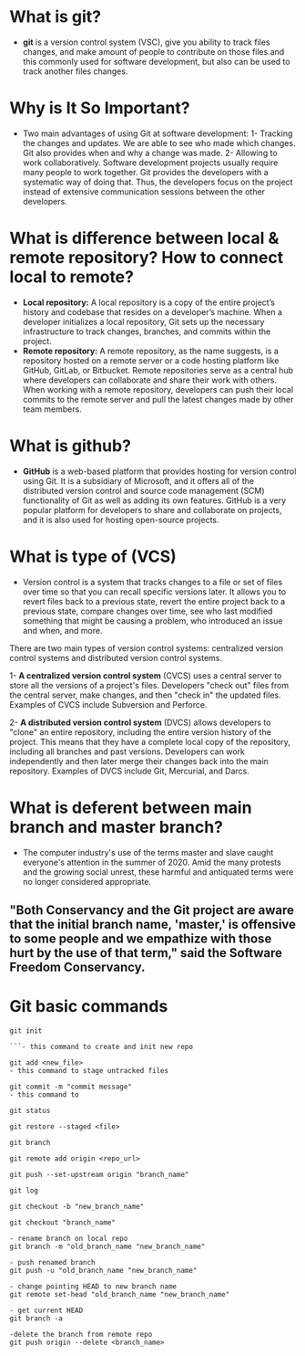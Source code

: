# What is git?
- **git** is a version control system (VSC), give you ability to track files changes, and make amount of people to contribute on those files.and this commonly used for software development, but also can be used to track another files changes.

#  Why is It So Important?
- Two main advantages of using Git at software development:
1- Tracking the changes and updates. We are able to see who made which changes. Git also provides when and why a change was made.
2- Allowing to work collaboratively. Software development projects usually require many people to work together. Git provides the developers with a systematic way of doing that. Thus, the developers focus on the project instead of extensive communication sessions between the other developers.

# What is difference between local & remote repository? How to connect local to remote?

- **Local repository:**
A local repository is a copy of the entire project’s history and codebase that resides on a developer’s machine. When a developer initializes a local repository, Git sets up the necessary infrastructure to track changes, branches, and commits within the project.
- **Remote repository:**
A remote repository, as the name suggests, is a repository hosted on a remote server or a code hosting platform like GitHub, GitLab, or Bitbucket. Remote repositories serve as a central hub where developers can collaborate and share their work with others. When working with a remote repository, developers can push their local commits to the remote server and pull the latest changes made by other team members.


# What is github?
- **GitHub** is a web-based platform that provides hosting for version control using Git. It is a subsidiary of Microsoft, and it offers all of the distributed version control and source code management (SCM) functionality of Git as well as adding its own features. GitHub is a very popular platform for developers to share and collaborate on projects, and it is also used for hosting open-source projects.

# What is type of (VCS)
- Version control is a system that tracks changes to a file or set of files over time so that you can recall specific versions later. It allows you to revert files back to a previous state, revert the entire project back to a previous state, compare changes over time, see who last modified something that might be causing a problem, who introduced an issue and when, and more.

There are two main types of version control systems: centralized version control systems and distributed version control systems.

1- **A centralized version control system** (CVCS) uses a central server to store all the versions of a project's files. Developers "check out" files from the central server, make changes, and then "check in" the updated files. Examples of CVCS include Subversion and Perforce.

2- **A distributed version control system** (DVCS) allows developers to "clone" an entire repository, including the entire version history of the project. This means that they have a complete local copy of the repository, including all branches and past versions. Developers can work independently and then later merge their changes back into the main repository. Examples of DVCS include Git, Mercurial, and Darcs.


# What is deferent between main branch and master branch?

- The computer industry's use of the terms master and slave caught everyone's attention in the summer of 2020. Amid the many protests and the growing social unrest, these harmful and antiquated terms were no longer considered appropriate.

**"Both Conservancy and the Git project are aware that the initial branch name, 'master,' is offensive to some people and we empathize with those hurt by the use of that term,"** said the Software Freedom Conservancy.
- 
# Git basic commands

```console
git init

```- this command to create and init new repo

git add <new_file>
- this command to stage untracked files

git commit -m "commit message"
- this command to 

git status

git restore --staged <file>

git branch

git remote add origin <repo_url>

git push --set-upstream origin "branch_name"

git log

git checkout -b "new_branch_name"

git checkout "branch_name"

- rename branch on local repo
git branch -m "old_branch_name "new_branch_name"

- push renamed branch
git push -u "old_branch_name "new_branch_name"

- change pointing HEAD to new branch name
git remote set-head "old_branch_name "new_branch_name"

- get current HEAD
git branch -a

-delete the branch from remote repo
git push origin --delete <branch_name>







